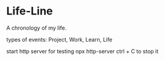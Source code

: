 # Life-Line
A chronology of my life.

types of events: Project, Work, Learn, Life

start http server for testing 
npx http-server
ctrl + C to stop it
